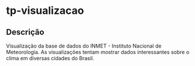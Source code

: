 # tp-visualizacao

## Descrição
Visualização da base de dados do INMET - Instituto Nacional de Meteorologia.
As visualizações tentam mostrar dados interessantes sobre o clima em diversas cidades do Brasil.

